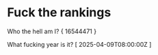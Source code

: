 # Fuck the rankings

Who the hell am I?
{ 16544471 }

What fucking year is it?
[ 2025-04-09T08:00:00Z ]

